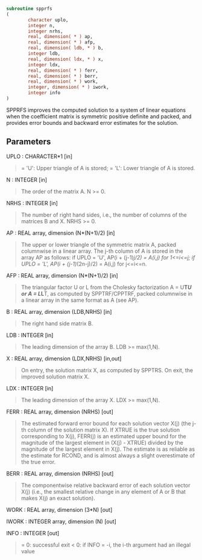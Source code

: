 ```fortran
subroutine spprfs
(
        character uplo,
        integer n,
        integer nrhs,
        real, dimension( * ) ap,
        real, dimension( * ) afp,
        real, dimension( ldb, * ) b,
        integer ldb,
        real, dimension( ldx, * ) x,
        integer ldx,
        real, dimension( * ) ferr,
        real, dimension( * ) berr,
        real, dimension( * ) work,
        integer, dimension( * ) iwork,
        integer info
)
```

SPPRFS improves the computed solution to a system of linear
equations when the coefficient matrix is symmetric positive definite
and packed, and provides error bounds and backward error estimates
for the solution.

## Parameters
UPLO : CHARACTER*1 [in]
> = 'U':  Upper triangle of A is stored;
> = 'L':  Lower triangle of A is stored.

N : INTEGER [in]
> The order of the matrix A.  N >= 0.

NRHS : INTEGER [in]
> The number of right hand sides, i.e., the number of columns
> of the matrices B and X.  NRHS >= 0.

AP : REAL array, dimension (N*(N+1)/2) [in]
> The upper or lower triangle of the symmetric matrix A, packed
> columnwise in a linear array.  The j-th column of A is stored
> in the array AP as follows:
> if UPLO = 'U', AP(i + (j-1)*j/2) = A(i,j) for 1<=i<=j;
> if UPLO = 'L', AP(i + (j-1)*(2n-j)/2) = A(i,j) for j<=i<=n.

AFP : REAL array, dimension (N*(N+1)/2) [in]
> The triangular factor U or L from the Cholesky factorization
> A = U**T*U or A = L*L**T, as computed by SPPTRF/CPPTRF,
> packed columnwise in a linear array in the same format as A
> (see AP).

B : REAL array, dimension (LDB,NRHS) [in]
> The right hand side matrix B.

LDB : INTEGER [in]
> The leading dimension of the array B.  LDB >= max(1,N).

X : REAL array, dimension (LDX,NRHS) [in,out]
> On entry, the solution matrix X, as computed by SPPTRS.
> On exit, the improved solution matrix X.

LDX : INTEGER [in]
> The leading dimension of the array X.  LDX >= max(1,N).

FERR : REAL array, dimension (NRHS) [out]
> The estimated forward error bound for each solution vector
> X(j) (the j-th column of the solution matrix X).
> If XTRUE is the true solution corresponding to X(j), FERR(j)
> is an estimated upper bound for the magnitude of the largest
> element in (X(j) - XTRUE) divided by the magnitude of the
> largest element in X(j).  The estimate is as reliable as
> the estimate for RCOND, and is almost always a slight
> overestimate of the true error.

BERR : REAL array, dimension (NRHS) [out]
> The componentwise relative backward error of each solution
> vector X(j) (i.e., the smallest relative change in
> any element of A or B that makes X(j) an exact solution).

WORK : REAL array, dimension (3*N) [out]

IWORK : INTEGER array, dimension (N) [out]

INFO : INTEGER [out]
> = 0:  successful exit
> < 0:  if INFO = -i, the i-th argument had an illegal value
